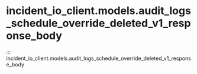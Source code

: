 # incident_io_client.models.audit_logs_schedule_override_deleted_v1_response_body

::: incident_io_client.models.audit_logs_schedule_override_deleted_v1_response_body
